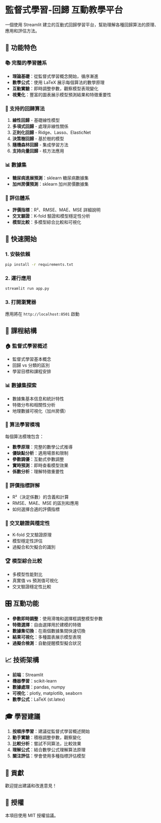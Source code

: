 # 監督式學習-回歸 互動教學平台

一個使用 Streamlit 建立的互動式回歸學習平台，幫助理解各種回歸算法的原理、應用和評估方法。

## 🎯 功能特色

### 📚 完整的學習體系
- **理論基礎**：從監督式學習概念開始，循序漸進
- **數學公式**：使用 LaTeX 展示每個算法的數學原理
- **互動實驗**：即時調整參數，觀察模型表現變化
- **視覺化**：豐富的圖表展示模型預測結果和特徵重要性

### 🔧 支持的回歸算法
1. **線性回歸** - 基礎線性模型
2. **多項式回歸** - 處理非線性關係
3. **正則化回歸** - Ridge、Lasso、ElasticNet
4. **決策樹回歸** - 基於樹的模型
5. **隨機森林回歸** - 集成學習方法
6. **支持向量回歸** - 核方法應用

### 📊 數據集
- **糖尿病進展預測**：sklearn 糖尿病數據集
- **加州房價預測**：sklearn 加州房價數據集

### 📏 評估體系
- **評價指標**：R²、RMSE、MAE、MSE 詳細說明
- **交叉驗證**：K-fold 驗證和模型穩定性分析
- **模型比較**：多模型綜合比較和可視化

## 🚀 快速開始

### 1. 安裝依賴
```bash
pip install -r requirements.txt
```

### 2. 運行應用
```bash
streamlit run app.py
```

### 3. 打開瀏覽器
應用將在 `http://localhost:8501` 啟動

## 📖 課程結構

### 🏠 監督式學習概述
- 監督式學習基本概念
- 回歸 vs 分類的區別
- 學習目標和課程安排

### 📊 數據集探索
- 數據集基本信息和統計特性
- 特徵分布和相關性分析
- 地理數據可視化（加州房價）

### 🔧 算法學習模塊
每個算法模塊包含：
- **數學原理**：完整的數學公式推導
- **優缺點分析**：適用場景和限制
- **參數調優**：互動式參數調整
- **實時預測**：即時查看模型效果
- **係數分析**：理解特徵重要性

### 📏 評價指標詳解
- R²（決定係數）的含義和計算
- RMSE、MAE、MSE 的區別和應用
- 如何選擇合適的評價指標

### 🔄 交叉驗證與穩定性
- K-fold 交叉驗證原理
- 模型穩定性評估
- 過擬合和欠擬合的識別

### 🏆 模型綜合比較
- 多模型性能對比
- 真實值 vs 預測值可視化
- 交叉驗證穩定性比較

## 🎛️ 互動功能

- **參數即時調整**：使用滑塊和選擇框調整模型參數
- **特徵選擇**：自由選擇用於建模的特徵
- **數據集切換**：在兩個數據集間快速切換
- **結果可視化**：多種圖表展示模型表現
- **過擬合檢測**：自動提醒模型擬合狀況

## 📈 技術架構

- **前端**：Streamlit 
- **機器學習**：scikit-learn
- **數據處理**：pandas, numpy
- **可視化**：plotly, matplotlib, seaborn
- **數學公式**：LaTeX (st.latex)

## 🎓 學習建議

1. **按順序學習**：建議從監督式學習概述開始
2. **動手實驗**：積極調整參數，觀察變化
3. **比較分析**：嘗試不同算法，比較效果
4. **理解公式**：結合數學公式理解算法原理
5. **關注評估**：學會使用多種指標評估模型

## 🤝 貢獻

歡迎提出建議和改進意見！

## 📄 授權

本項目使用 MIT 授權協議。